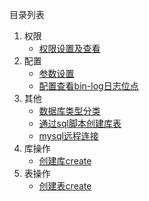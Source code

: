 目录列表

1.  权限
    -   [权限设置及查看](./authority/权限设置及查看.md)
2.  配置
    -   [参数设置](./setting/参数设置.md)
    -   [配置查看bin-log日志位点](./setting/配置查看bin-log日志位点.md)
3.  其他
    -   [数据库类型分类](./other/数据库类型分类.md)
    -   [通过sql脚本创建库表](./other/通过sql脚本创建库表.md)
    -   [mysql远程连接](./other/mysql远程连接.md)
4.  库操作
    -   [创建库create](./database/创建库create_database.md)
5.  表操作
    -   [创建表create](./table/创建表create_table.md)